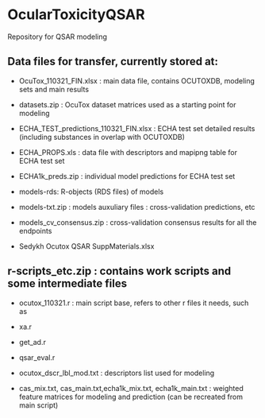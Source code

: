 # OcularToxicityQSAR

Repository for QSAR modeling

## Data files for transfer, currently stored at:

- OcuTox_110321_FIN.xlsx : main data file, contains OCUTOXDB, modeling sets and main results

- datasets.zip : OcuTox dataset matrices used as a starting point for modeling

- ECHA_TEST_predictions_110321_FIN.xlsx : ECHA test set detailed results (including substances in overlap with OCUTOXDB)

- ECHA_PROPS.xls : data file with descriptors and mapipng table for ECHA test set

- ECHA1k_preds.zip : individual model predictions for ECHA test set

- models-rds: R-objects (RDS files) of models

- models-txt.zip : models auxuliary files : cross-validation predictions, etc

- models_cv_consensus.zip : cross-validation consensus results for all the endpoints

- Sedykh Ocutox QSAR SuppMaterials.xlsx 



## r-scripts_etc.zip : contains work scripts and some intermediate files
- ocutox_110321.r : main script base, refers to other r files it needs, such as

- xa.r

- get_ad.r

- qsar_eval.r

- ocutox_dscr_lbl_mod.txt : descriptors list used for modeling

- cas_mix.txt, cas_main.txt,echa1k_mix.txt, echa1k_main.txt : weighted feature matrices for modeling and prediction (can be recreated from main script)


